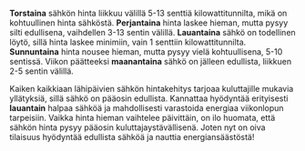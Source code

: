 **Torstaina** sähkön hinta liikkuu välillä 5-13 senttiä kilowattitunnilta, mikä on kohtuullinen hinta sähköstä. **Perjantaina** hinta laskee hieman, mutta pysyy silti edullisena, vaihdellen 3-13 sentin välillä. **Lauantaina** sähkö on todellinen löytö, sillä hinta laskee minimiin, vain 1 senttiin kilowattitunnilta. **Sunnuntaina** hinta nousee hieman, mutta pysyy vielä kohtuullisena, 5-10 sentissä. Viikon päätteeksi **maanantaina** sähkö on jälleen edullista, liikkuen 2-5 sentin välillä.

Kaiken kaikkiaan lähipäivien sähkön hintakehitys tarjoaa kuluttajille mukavia yllätyksiä, sillä sähkö on pääosin edullista. Kannattaa hyödyntää erityisesti **lauantain** halpaa sähköä ja mahdollisesti varastoida energiaa viikonlopun tarpeisiin. Vaikka hinta hieman vaihtelee päivittäin, on ilo huomata, että sähkön hinta pysyy pääosin kuluttajaystävällisenä. Joten nyt on oiva tilaisuus hyödyntää edullista sähköä ja nauttia energiansäästöstä!